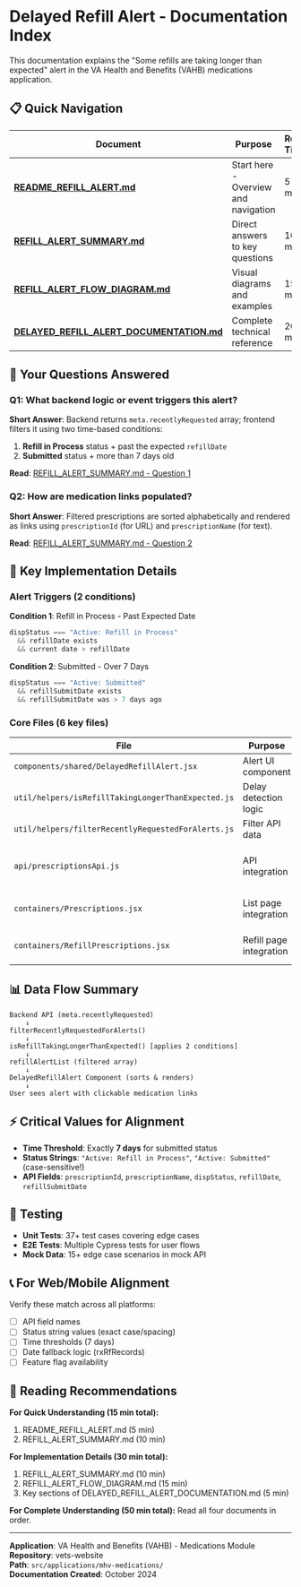 # Delayed Refill Alert - Documentation Index

This documentation explains the "Some refills are taking longer than expected" alert in the VA Health and Benefits (VAHB) medications application.

## 📋 Quick Navigation

| Document | Purpose | Read Time |
|----------|---------|-----------|
| **[README_REFILL_ALERT.md](README_REFILL_ALERT.md)** | Start here - Overview and navigation | 5 min |
| **[REFILL_ALERT_SUMMARY.md](REFILL_ALERT_SUMMARY.md)** | Direct answers to key questions | 10 min |
| **[REFILL_ALERT_FLOW_DIAGRAM.md](REFILL_ALERT_FLOW_DIAGRAM.md)** | Visual diagrams and examples | 15 min |
| **[DELAYED_REFILL_ALERT_DOCUMENTATION.md](DELAYED_REFILL_ALERT_DOCUMENTATION.md)** | Complete technical reference | 20 min |

## 🎯 Your Questions Answered

### Q1: What backend logic or event triggers this alert?

**Short Answer**: Backend returns `meta.recentlyRequested` array; frontend filters it using two time-based conditions:
1. **Refill in Process** status + past the expected `refillDate`
2. **Submitted** status + more than 7 days old

**Read**: [REFILL_ALERT_SUMMARY.md - Question 1](REFILL_ALERT_SUMMARY.md#question-1-what-backend-logic-or-event-triggers-this-alert)

### Q2: How are medication links populated?

**Short Answer**: Filtered prescriptions are sorted alphabetically and rendered as links using `prescriptionId` (for URL) and `prescriptionName` (for text).

**Read**: [REFILL_ALERT_SUMMARY.md - Question 2](REFILL_ALERT_SUMMARY.md#question-2-what-logic-or-data-allows-the-veterans-affected-medications-to-populate-as-links-within-the-alert)

## 🔑 Key Implementation Details

### Alert Triggers (2 conditions)

**Condition 1**: Refill in Process - Past Expected Date
```javascript
dispStatus === "Active: Refill in Process" 
  && refillDate exists 
  && current date > refillDate
```

**Condition 2**: Submitted - Over 7 Days
```javascript
dispStatus === "Active: Submitted"
  && refillSubmitDate exists
  && refillSubmitDate was > 7 days ago
```

### Core Files (6 key files)

| File | Purpose | Lines |
|------|---------|-------|
| `components/shared/DelayedRefillAlert.jsx` | Alert UI component | 64 |
| `util/helpers/isRefillTakingLongerThanExpected.js` | Delay detection logic | 34 |
| `util/helpers/filterRecentlyRequestedForAlerts.js` | Filter API data | 19 |
| `api/prescriptionsApi.js` | API integration | 95-96, 140-141 |
| `containers/Prescriptions.jsx` | List page integration | 165, 596-608 |
| `containers/RefillPrescriptions.jsx` | Refill page integration | 49, 210-217 |

## 📊 Data Flow Summary

```
Backend API (meta.recentlyRequested)
    ↓
filterRecentlyRequestedForAlerts() 
    ↓
isRefillTakingLongerThanExpected() [applies 2 conditions]
    ↓
refillAlertList (filtered array)
    ↓
DelayedRefillAlert Component (sorts & renders)
    ↓
User sees alert with clickable medication links
```

## ⚡ Critical Values for Alignment

- **Time Threshold**: Exactly **7 days** for submitted status
- **Status Strings**: `"Active: Refill in Process"`, `"Active: Submitted"` (case-sensitive!)
- **API Fields**: `prescriptionId`, `prescriptionName`, `dispStatus`, `refillDate`, `refillSubmitDate`

## 🧪 Testing

- **Unit Tests**: 37+ test cases covering edge cases
- **E2E Tests**: Multiple Cypress tests for user flows
- **Mock Data**: 15+ edge case scenarios in mock API

## 📞 For Web/Mobile Alignment

Verify these match across all platforms:
- [ ] API field names
- [ ] Status string values (exact case/spacing)
- [ ] Time thresholds (7 days)
- [ ] Date fallback logic (rxRfRecords)
- [ ] Feature flag availability

## 🚀 Reading Recommendations

**For Quick Understanding (15 min total):**
1. README_REFILL_ALERT.md (5 min)
2. REFILL_ALERT_SUMMARY.md (10 min)

**For Implementation Details (30 min total):**
1. REFILL_ALERT_SUMMARY.md (10 min)
2. REFILL_ALERT_FLOW_DIAGRAM.md (15 min)
3. Key sections of DELAYED_REFILL_ALERT_DOCUMENTATION.md (5 min)

**For Complete Understanding (50 min total):**
Read all four documents in order.

---

**Application**: VA Health and Benefits (VAHB) - Medications Module  
**Repository**: vets-website  
**Path**: `src/applications/mhv-medications/`  
**Documentation Created**: October 2024
